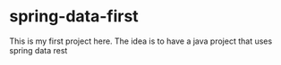 # spring-data-first
This is my first project here. The idea is to have a java project that uses spring data rest
